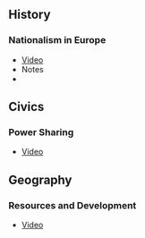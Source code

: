 ## History
### Nationalism in Europe
* [Video](https://www.youtube.com/watch?v=RDbqpAm0zxY&t=3034s) 
* Notes
*

## Civics
### Power Sharing
* [Video](https://www.youtube.com/watch?v=yUXNJLLoUVY&t=10s)

## Geography
### Resources and Development
* [Video](https://www.youtube.com/watch?v=yUXNJLLoUVY&t=10s)
